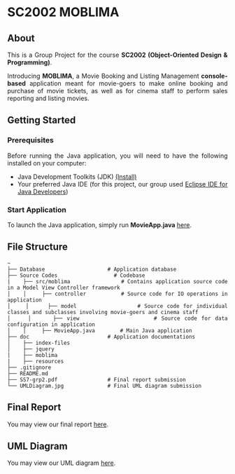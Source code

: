 # SC2002 MOBLIMA

## About
<div align="justify">
    
This is a Group Project for the course **SC2002 (Object-Oriented Design & Programming)**. 
<p></p>
    
Introducing **MOBLIMA**, a Movie Booking and Listing Management **console-based** application meant for movie-goers to make online booking and purchase of movie tickets, as well as for cinema staff to perform sales reporting and listing movies.
</div>

## Getting Started

### Prerequisites
<div align="justify">
Before running the Java application, you will need to have the following installed on your computer:
    
- Java Development Toolkits (JDK) <a href="https://www.oracle.com/sg/java/technologies/downloads/">(Install)</a>
- Your preferred Java IDE (for this project, our group used <a href="https://www.eclipse.org/downloads/">Eclipse IDE for Java Developers</a>)
</div>

### Start Application
<div align="justify">
    
To launch the Java application, simply run **MovieApp.java** <a href="/Source Codes/src/moblima">here</a>.

## File Structure
```
~
├── Database                    # Application database
├── Source Codes                  # Codebase
|    ├── src/moblima                # Contains application source code in a Model View Controller framework
│    │     ├── controller           # Source code for IO operations in application
│    │     ├── model                # Source code for individual classes and subclasses involving movie-goers and cinema staff
│    │     ├── view                 # Source code for data configuration in application
│    │     ├── MovieApp.java        # Main Java application
├── doc                         # Application documentations
│    ├── index-files                
│    ├── jquery                    
|    ├── moblima                   
|    ├── resources                  
├── .gitignore
├── README.md
├── SS7-grp2.pdf                # Final report submission     
└── UMLDiagram.jpg              # Final UML diagram submission
```

## Final Report   
You may view our final report <a href="/SS7-grp2.pdf">here</a>.

## UML Diagram   
You may view our UML diagram <a href="/UMLDiagrams">here</a>.
